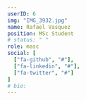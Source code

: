 ```yaml
---
userID: 6
img: "IMG_3932.jpg"
name: Rafael Vasquez
position: MSc Student
# status: " "
role: masc
social: [
  ["fa-github", "#"],
  ["fa-linkedin", "#"],
  ["fa-twitter", "#"]
]
# bio:
---
```

